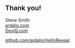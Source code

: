 ## Thank you!

Steve Smith<br>
[ardalis.com](https://ardalis.com)<br>
[DevIQ.com](http://DevIQ.com)

[github.com/ardalis/HelloReveal](https://github.com/ardalis/HelloReveal) <!-- .element: class="slides-link" -->
